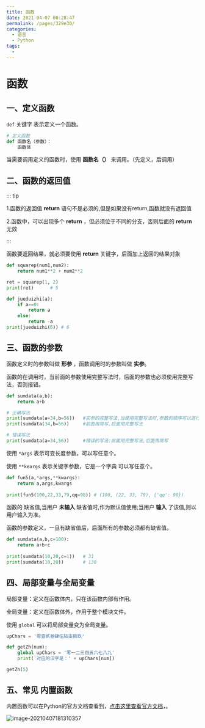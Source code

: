 ```yaml
---
title: 函数
date: 2021-04-07 00:28:47
permalink: /pages/329e30/
categories:
  - 语言
  - Python
tags:
  - 
---
```

# 函数

## 一、定义函数

`def` 关键字 表示定义一个函数。

```python
# 定义函数
def 函数名（参数）：
	函数体
```

当需要调用定义的函数时，使用 **函数名（）** 来调用。（先定义，后调用）

## 二、函数的返回值

::: tip

1.函数的返回值 **return** 语句不是必须的,但是如果没有return,函数就没有返回值  

2.函数中，可以出现多个 **return** ，但必须位于不同的分支，否则后面的 **return** 无效

:::

函数要返回结果，就必须要使用 **return** 关键字，后面加上返回的结果对象

```python
def squarep(num1,num2):
    return num1**2 + num2**2

ret = squarep(1, 2)
print(ret)		# 5
```

```python
def jueduizhi(a):
    if a>=0:
        return a
    else:
        return -a
print(jueduizhi(6)) # 6
```

## 三、函数的参数

函数定义时的参数叫做 **形参** ，函数调用时的参数叫做 **实参**。

函数的在调用时，当前面的参数使用完整写法时，后面的参数也必须使用完整写法，否则报错。

```python
def sumdata(a,b): 
    return a+b

# 正确写法
print(sumdata(a=34,b=56)) 	#实参的完整写法,当使用完整写法时,参数的顺序可以进行调换
print(sumdata(34,b=56)) 	#前面用简写,后面用完整写法

# 错误写法
print(sumdata(a=34,56)) 	#错误的写法:前面用完整写法,后面用简写
```

使用 `*args` 表示可变长度参数，可以写任意个。

使用 `**keargs` 表示关键字参数，它是一个字典 可以写任意个。

```python
def fun5(a,*args,**kwargs):
    return a,args,kwargs
    
print(fun5(100,22,33,79,qq=98))	# (100, (22, 33, 79), {'qq': 98})
```

函数的 缺省值,当用户 **未输入** 缺省值时,作为默认值使用;当用户 **输入** 了该值,则以用户输入为准。

函数的参数定义，一旦有缺省值后，后面所有的参数必须都有缺省值。

```python
def sumdata(a,b,c=100):
    return a+b+c
    
print(sumdata(10,20,c=1)) 	# 31
print(sumdata(10,20)) 		# 130
```

## 四、局部变量与全局变量

局部变量：定义在函数体内，只在该函数内部有作用。

全局变量：定义在函数体外，作用于整个模块文件。

使用 `global` 可以将局部变量变为全局变量。

```python
upChars = '零壹贰叁肆伍陆柒捌玖'

def getZh(num):
    global upChars = '零一二三四五六七八九'
    print('对应的汉字是：' + upChars[num])

getZh(5) 
```

## 五、常见 内置函数

内置函数可以在Python的官方文档查看到，[点击这里查看官方文档](https://docs.python.org/zh-cn/3/library/functions.html)，。

![image-20210407181310357](https://i.loli.net/2021/04/07/yogzmHJpQe52cFC.png)